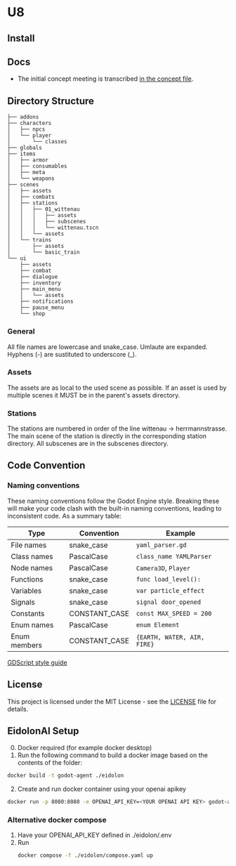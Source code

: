 # U8

## Install

## Docs
- The initial concept meeting is transcribed [in the concept file](docs/concept.md).

## Directory Structure

```
├── addons
├── characters
│   ├── npcs
│   └── player
│       └── classes
├── globals
├── items
│   ├── armor
│   ├── consumables
│   ├── meta
│   └── weapons
├── scenes
│   ├── assets
│   ├── combats
│   ├── stations
│   │   ├── 01_wittenau
│   │   │   ├── assets
│   │   │   ├── subscenes
│   │   │   └── wittenau.tscn
│   │   └── assets
│   └── trains
│       ├── assets
│       └── basic_train
└── ui
    ├── assets
    ├── combat
    ├── dialogue
    ├── inventory
    ├── main_menu
    │   └── assets
    ├── notifications
    ├── pause_menu
    └── shop
```

### General
All file names are lowercase and snake_case. Umlaute are expanded. Hyphens (-) are sustituted to underscore (_).

### Assets
The assets are as local to the used scene as possible. If an asset is used by multiple scenes it MUST be in the parent's assets directory.

### Stations
The stations are numbered in order of the line wittenau -> herrmannstrasse.
The main scene of the station is directly in the corresponding station directory. All subscenes are in the subscenes directory.

## Code Convention

### Naming conventions

These naming conventions follow the Godot Engine style. Breaking these
will make your code clash with the built-in naming conventions, leading
to inconsistent code. As a summary table:

| Type         | Convention    | Example                     |
|--------------|---------------|-----------------------------|
| File names   | snake_case    | `yaml_parser.gd`            |
| Class names  | PascalCase    | `class_name YAMLParser`     |
| Node names   | PascalCase    | `Camera3D`, `Player`        |
| Functions    | snake_case    | `func load_level():`        |
| Variables    | snake_case    | `var particle_effect`       |
| Signals      | snake_case    | `signal door_opened`        |
| Constants    | CONSTANT_CASE | `const MAX_SPEED = 200`     |
| Enum names   | PascalCase    | `enum Element`              |
| Enum members | CONSTANT_CASE | `{EARTH, WATER, AIR, FIRE}` |

[GDScript style guide](https://docs.godotengine.org/en/stable/tutorials/scripting/gdscript/gdscript_styleguide.html)

## License
This project is licensed under the MIT License - see the [LICENSE](./LICENSE) file for details.

## EidolonAI Setup
0. Docker required (for example docker desktop)
1. Run the following command to build a docker image based on the contents of the folder:
  ```bash
  docker build -t godot-agent ./eidolon
  ```
2. Create and run docker container using your openai apikey
  ```bash
  docker run -p 8080:8080 -e OPENAI_API_KEY=<YOUR OPENAI API KEY> godot-agent
  ```
### Alternative docker compose
1. Have your OPENAI_API_KEY defined in ./eidolon/.env
2. Run
    ```bash
    docker compose -f ./eidolon/compose.yaml up
    ```
